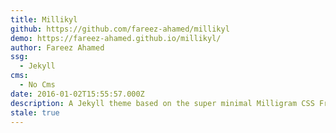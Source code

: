 ```yaml
---
title: Millikyl
github: https://github.com/fareez-ahamed/millikyl
demo: https://fareez-ahamed.github.io/millikyl/
author: Fareez Ahamed
ssg:
  - Jekyll
cms:
  - No Cms
date: 2016-01-02T15:55:57.000Z
description: A Jekyll theme based on the super minimal Milligram CSS Framework
stale: true
---
```

